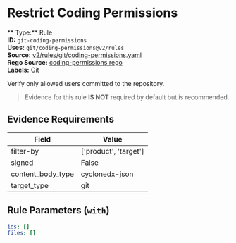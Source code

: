 # Restrict Coding Permissions  
** Type:** Rule  
**ID:** `git-coding-permissions`  
**Uses:** `git/coding-permissions@v2/rules`  
**Source:** [v2/rules/git/coding-permissions.yaml](https://github.com/scribe-public/sample-policies/v2/rules/git/coding-permissions.yaml)  
**Rego Source:** [coding-permissions.rego](https://github.com/scribe-public/sample-policies/v2/rules/git/coding-permissions.rego)  
**Labels:** Git  

Verify only allowed users committed to the repository.

> Evidence for this rule **IS NOT** required by default but is recommended.


## Evidence Requirements  
| Field | Value |
|-------|-------|
| filter-by | ['product', 'target'] |
| signed | False |
| content_body_type | cyclonedx-json |
| target_type | git |

## Rule Parameters (`with`)  
```yaml
ids: []
files: []
```

